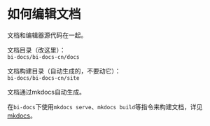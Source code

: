 # 如何编辑文档
文档和编辑器源代码在一起。

文档目录（改这里）：  
`bi-docs/bi-docs-cn/docs`

文档构建目录（自动生成的，不要动它）：  
`bi-docs/bi-docs-cn/site`

文档通过mkdocs自动生成。

在`bi-docs`下使用`mkdocs serve`、`mkdocs build`等指令来构建文档，详见[mkdocs](https://www.mkdocs.org/)。
